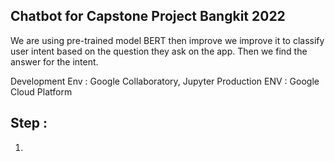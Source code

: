## Chatbot for Capstone Project Bangkit 2022
We are using pre-trained model BERT then improve we improve it to classify user intent based on the question they ask on the app. Then we find the answer for the intent.

Development Env : Google Collaboratory, Jupyter
Production ENV  : Google Cloud Platform

## Step :
1. 





